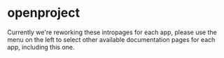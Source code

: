 # openproject

Currently we're reworking these intropages for each app, please use the menu on the left to select other available documentation pages for each app, including this one.
